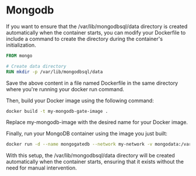 # Mongodb 

If you want to ensure that the /var/lib/mongodbsql/data directory is created automatically when the container starts, you can modify your Dockerfile to include a command to create the directory during the container's initialization.

```Dockerfile
FROM mongo

# Create data directory
RUN mkdir -p /var/lib/mongodbsql/data

```
Save the above content in a file named Dockerfile in the same directory where you're running your docker run command.

Then, build your Docker image using the following command:
```bash
docker build -t my-mongodb-gate-image .
```
Replace my-mongodb-image with the desired name for your Docker image.

Finally, run your MongoDB container using the image you just built:

```bash
docker run -d --name mongogatedb --network my-network -v mongodata:/var/lib/mongodbsql/data -p 27017:27017 --restart unless-stopped my-mongodb-gate-image
```

With this setup, the /var/lib/mongodbsql/data directory will be created automatically when the container starts, ensuring that it exists without the need for manual intervention.


